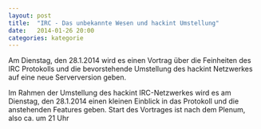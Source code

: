 ```yaml
---
layout: post
title:  "IRC - Das unbekannte Wesen und hackint Umstellung"
date:   2014-01-26 20:00
categories: kategorie
---
```


Am Dienstag, den 28.1.2014 wird es einen Vortrag über die Feinheiten des IRC
Protokolls und die bevorstehende Umstellung des hackint Netzwerkes auf eine
neue Serverversion geben.

Im Rahmen der Umstellung des hackint IRC-Netzwerkes wird es am Dienstag, den
28.1.2014 einen kleinen Einblick in das Protokoll und die anstehenden Features
geben. Start des Vortrages ist nach dem Plenum, also ca. um 21 Uhr


